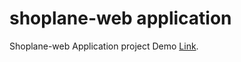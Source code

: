 # shoplane-web application
Shoplane-web Application project Demo  [Link](https://tunikipatinaveen.github.io/shoplane-webapp/).

